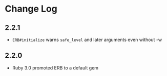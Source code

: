 # Change Log

## 2.2.1

- `ERB#initialize` warns `safe_level` and later arguments even without -w

## 2.2.0

- Ruby 3.0 promoted ERB to a default gem

